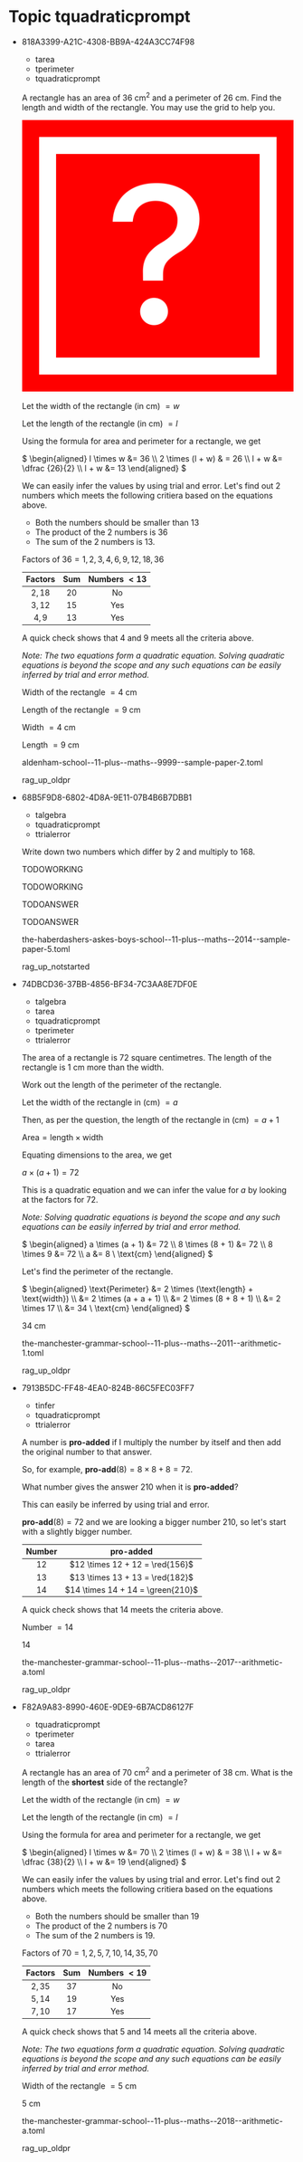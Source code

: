 # Topic tquadraticprompt

<ul class='question default-decimal'>
<li>
<div class='question_envelope rag_up_oldpr question'>
<div class='uuid'>
<p>818A3399-A21C-4308-BB9A-424A3CC74F98</p>
</div>
<div class='topics'>
<ul>
<li>
tarea
</li>
<li>
tperimeter
</li>
<li>
tquadraticprompt
</li>
</ul>
</div>
<div class='question question'>

A rectangle has an area of $36 \ \text{cm}^2$ and a perimeter of $26 \ \text{cm}$. Find the length and width of the rectangle.
You may use the grid to help you.

![missing image](/papers/missing_image.svg)

</div>
<div class='workings'>
<div class='working'>

Let the width of the rectangle (in $\text{cm}$) $= w$

Let the length of the rectangle (in $\text{cm}$) $= l$

Using the formula for area and perimeter for a rectangle, we get

$
\begin{aligned}
l \times w          &= 36 \\\\
2 \times (l + w)    & = 26 \\\\
l + w               &= \dfrac {26}{2} \\\\
l + w               &= 13
\end{aligned}
$

We can easily infer the values by using trial and error. Let's find out $2$ numbers which meets the following critiera based on the equations above.

- Both the numbers should be smaller than $13$
- The product of the $2$ numbers is $36$ 
- The sum of the $2$ numbers is $13$.

Factors of $36 = 1, 2, 3, 4, 6, 9, 12, 18, 36$

| Factors   |  Sum  | Numbers $< 13$    |
|:-------:  |:----: |:---------------:  |
| $2, 18$   | $20$  |        No         |
| $3, 12$   | $15$  |       Yes         |
| $4, 9$    | $13$  |       Yes         |

A quick check shows that $4$ and $9$ meets all the criteria above.

*Note: The two equations form a quadratic equation. Solving quadratic equations is beyond the scope and any such equations can be easily inferred by trial and error method.*

Width of the rectangle $= 4 \ \text{cm}$ 

Length of the rectangle $= 9 \ \text{cm}$ 

</div>
</div>
<div class='answers'>
<div class='answer'>

Width $= 4 \ \text{cm}$

</div>
<div class='answer'>

Length $= 9 \ \text{cm}$

</div>
</div>

<div class='papername'>
<p>aldenham-school--11-plus--maths--9999--sample-paper-2.toml</p>
</div>
<div class='rag'>
<p>rag_up_oldpr</p>
</div>
</div>
</li>
<li>
<div class='question_envelope rag_up_notstarted question'>
<div class='uuid'>
<p>68B5F9D8-6802-4D8A-9E11-07B4B6B7DBB1</p>
</div>
<div class='topics'>
<ul>
<li>
talgebra
</li>
<li>
tquadraticprompt
</li>
<li>
ttrialerror
</li>
</ul>
</div>
<div class='question question'>

Write down two numbers which differ by $2$ and multiply to $168$. 

</div>
<div class='workings'>
<div class='working'>

TODOWORKING

</div>
<div class='working'>

TODOWORKING

</div>
</div>
<div class='answers'>
<div class='answer'>

TODOANSWER

</div>
<div class='answer'>

TODOANSWER

</div>
</div>

<div class='papername'>
<p>the-haberdashers-askes-boys-school--11-plus--maths--2014--sample-paper-5.toml</p>
</div>
<div class='rag'>
<p>rag_up_notstarted</p>
</div>
</div>
</li>
<li>
<div class='question_envelope rag_up_oldpr question'>
<div class='uuid'>
<p>74DBCD36-37BB-4856-BF34-7C3AA8E7DF0E</p>
</div>
<div class='topics'>
<ul>
<li>
talgebra
</li>
<li>
tarea
</li>
<li>
tquadraticprompt
</li>
<li>
tperimeter
</li>
<li>
ttrialerror
</li>
</ul>
</div>
<div class='question question'>

The area of a rectangle is $72$ square centimetres. The length of the rectangle is $1 \ \text{cm}$ more than the width.

Work out the length of the perimeter of the rectangle.

</div>
<div class='workings'>
<div class='working'>

Let the width of the rectangle in ($\text{cm}$) $= a$

Then, as per the question, the length of the rectangle in ($\text{cm}$) $= a +1$

$\text{Area} = \text{length} \times \text{width}$

Equating dimensions to the area, we get

$a \times (a + 1) = 72$

This is a quadratic equation and we can infer the value for $a$ by looking at the factors for $72$.

*Note: Solving quadratic equations is beyond the scope and any such equations can be easily inferred by trial and error method.*

$
\begin{aligned}
a \times (a + 1)    &= 72 \\\\
8 \times (8 + 1)    &= 72 \\\\
8 \times 9          &= 72  \\\\
a                   &= 8  \ \text{cm}
\end{aligned}
$

Let's find the perimeter of the rectangle.

$
\begin{aligned}
\text{Perimeter}    &= 2 \times (\text{length} + \text{width}) \\\\
                    &= 2 \times (a + a + 1) \\\\
                    &= 2 \times (8 + 8 + 1) \\\\
                    &= 2 \times 17 \\\\
                    &= 34 \ \text{cm}
\end{aligned}
$

</div>
</div>
<div class='answers'>
<div class='answer'>

$34 \ \text{cm}$

</div>
</div>

<div class='papername'>
<p>the-manchester-grammar-school--11-plus--maths--2011--arithmetic-1.toml</p>
</div>
<div class='rag'>
<p>rag_up_oldpr</p>
</div>
</div>
</li>
<li>
<div class='question_envelope rag_up_oldpr question'>
<div class='uuid'>
<p>7913B5DC-FF48-4EA0-824B-86C5FEC03FF7</p>
</div>
<div class='topics'>
<ul>
<li>
tinfer
</li>
<li>
tquadraticprompt
</li>
<li>
ttrialerror
</li>
</ul>
</div>
<div class='question question'>

A number is **pro-added** if I multiply the number by itself and then add the original number to that answer. 

So, for example, **pro-add**$(8) = 8 \times 8 + 8 = 72$.

What number gives the answer $210$ when it is **pro-added**?

</div>
<div class='workings'>
<div class='working'>

This can easily be inferred by using trial and error.

**pro-add**$(8) = 72$ and we are looking a bigger number $210$, so let's start with a slightly bigger number.

| Number    |         pro-added                 |
|:------:   |:-------------------------:        |
|  $12$     | $12 \times 12 + 12 = \red{156}$   |
|  $13$     | $13 \times 13 + 13 = \red{182}$   |
|  $14$     | $14 \times 14 + 14 = \green{210}$ |

A quick check shows that $14$ meets the criteria above.

Number $= 14$

</div>
</div>
<div class='answers'>
<div class='answer'>

$14$

</div>
</div>

<div class='papername'>
<p>the-manchester-grammar-school--11-plus--maths--2017--arithmetic-a.toml</p>
</div>
<div class='rag'>
<p>rag_up_oldpr</p>
</div>
</div>
</li>
<li>
<div class='question_envelope rag_up_oldpr question'>
<div class='uuid'>
<p>F82A9A83-8990-460E-9DE9-6B7ACD86127F</p>
</div>
<div class='topics'>
<ul>
<li>
tquadraticprompt
</li>
<li>
tperimeter
</li>
<li>
tarea
</li>
<li>
ttrialerror
</li>
</ul>
</div>
<div class='question question'>

A rectangle has an area of $70 \ \text{cm}^2$ and a perimeter of $38 \ \text{cm}$. What is the length of the **shortest** side of the rectangle?

</div>
<div class='workings'>
<div class='working'>

Let the width of the rectangle (in $\text{cm}$) $= w$

Let the length of the rectangle (in $\text{cm}$) $= l$

Using the formula for area and perimeter for a rectangle, we get

$
\begin{aligned}
l \times w          &= 70 \\\\
2 \times (l + w)    & = 38 \\\\
l + w               &= \dfrac {38}{2} \\\\
l + w               &= 19
\end{aligned}
$

We can easily infer the values by using trial and error. Let's find out $2$ numbers which meets the following critiera based on the equations above.

- Both the numbers should be smaller than $19$
- The product of the $2$ numbers is $70$ 
- The sum of the $2$ numbers is $19$.

Factors of $70 = 1, 2, 5, 7, 10, 14, 35, 70$

| Factors   |  Sum  | Numbers $< 19$    |
|:-------:  |:----: |:---------------:  |
| $2, 35$   | $37$  |        No         |
| $5, 14$   | $19$  |       Yes         |
| $7, 10$   | $17$  |       Yes         |

A quick check shows that $5$ and $14$ meets all the criteria above.

*Note: The two equations form a quadratic equation. Solving quadratic equations is beyond the scope and any such equations can be easily inferred by trial and error method.*

Width of the rectangle $= 5 \ \text{cm}$ 

</div>
</div>
<div class='answers'>
<div class='answer'>

$5 \ \text{cm}$

</div>
</div>

<div class='papername'>
<p>the-manchester-grammar-school--11-plus--maths--2018--arithmetic-a.toml</p>
</div>
<div class='rag'>
<p>rag_up_oldpr</p>
</div>
</div>
</li>
</ul>
